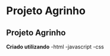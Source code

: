 
# Projeto Agrinho #

## Projeto Agrinho ##

**Criado utilizando**
     -html
     -javascript
     -css